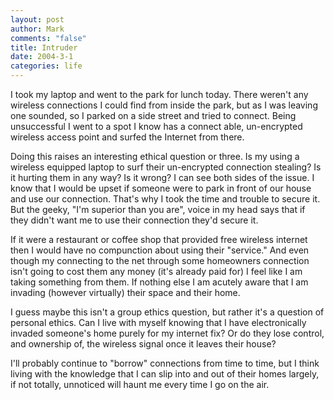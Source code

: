 ```yaml
--- 
layout: post
author: Mark
comments: "false"
title: Intruder
date: 2004-3-1
categories: life
---
```

I took my laptop and went to the park for lunch today. There weren't any wireless connections I could find from inside the park, but as I was leaving one sounded, so I parked on a side street and tried to connect. Being unsuccessful I went to a spot I know has a connect able, un-encrypted wireless access point and surfed the Internet from there.

Doing this raises an interesting ethical question or three. Is my using a wireless equipped laptop to surf their un-encrypted connection stealing? Is it hurting them in any way? Is it wrong? I can see both sides of the issue. I know that I would be upset if someone were to park in front of our house and use our connection. That's why I took the time and trouble to secure it. But the geeky, "I'm superior than you are", voice in my head says that if they didn't want me to use their connection they'd secure it.

If it were a restaurant or coffee shop that provided free wireless internet then I would have no compunction about using their "service." And even though my connecting to the net through some homeowners connection isn't going to cost them any money (it's already paid for) I feel like I am taking something from them. If nothing else I am acutely aware that I am invading (however virtually) their space and their home.

I guess maybe this isn't a group ethics question, but rather it's a question of personal ethics. Can I live with myself knowing that I have electronically invaded someone's home purely for my internet fix? Or do they lose control, and ownership of, the wireless signal once it leaves their house?

I'll probably continue to "borrow" connections from time to time, but I think living with the knowledge that I can slip into and out of their homes largely, if not totally, unnoticed will haunt me every time I go on the air.
